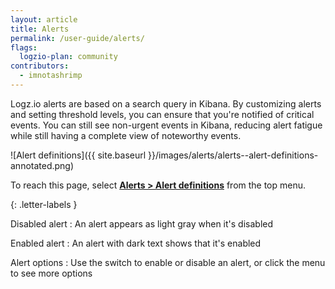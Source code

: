 ```yaml
---
layout: article
title: Alerts
permalink: /user-guide/alerts/
flags:
  logzio-plan: community
contributors:
  - imnotashrimp
---
```


Logz.io alerts are based on a search query in Kibana. By customizing alerts and setting threshold levels, you can ensure that you're notified of critical events. You can still see non-urgent events in Kibana, reducing alert fatigue while still having a complete view of noteworthy events.

![Alert definitions]({{ site.baseurl }}/images/alerts/alerts--alert-definitions-annotated.png)

To reach this page, select [**Alerts > Alert definitions**](https://app.logz.io/#/dashboard/triggers/alert-definitions) from the top menu.

{: .letter-labels }

  Disabled alert
  : An alert appears as light gray when it's disabled
  
  Enabled alert
  : An alert with dark text shows that it's enabled
  
  Alert options
  : Use the switch to enable or disable an alert, or click the menu to see more options
